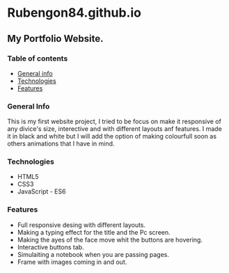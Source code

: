 # Rubengon84.github.io

## My Portfolio Website.

### Table of contents
* [General info](#general-info)
* [Technologies](#technologies)
* [Features](#features)

### General Info

This is my first website project, I tried to be focus on make it responsive of any divice's size, interective and with different layouts anf features.
I made it in black and white but I will add the option of making colourfull soon as others animations that I have in mind.

### Technologies

* HTML5
* CSS3
* JavaScript - ES6

### Features

* Full responsive desing with different layouts.
* Making a typing effect for the title and the Pc screen.
* Making the ayes of the face move whit the buttons are hovering.
* Interactive buttons tab.
* Simulaiting a notebook when you are passing pages.
* Frame with images coming in and out.
